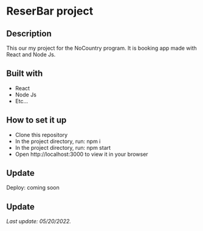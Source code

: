 # ReserBar project

## Description

This our my project for the NoCountry program.
It is booking app made with React and Node Js.

## Built with

- React
- Node Js
- Etc...

## How to set it up

- Clone this repository
- In the project directory, run: npm i
- In the project directory, run: npm start
- Open http://localhost:3000 to view it in your browser

## Update

Deploy: coming soon

## Update

_Last update: 05/20/2022._
